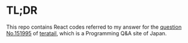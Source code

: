 # TL;DR

This repo contains React codes referred to my answer for the [question No.151995](https://teratail.com/questions/151995) of [teratail](https://teratail.com/), which is a Programming Q&A site of Japan.

